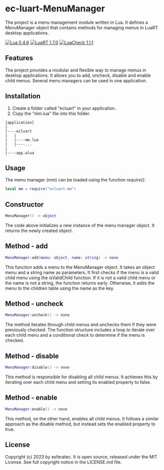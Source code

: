 # ec-luart-MenuManager

The project is a menu management module written in Lua. It defines a MenuManager object that contains methods for managing menus in LuaRT desktop applications.

[![Lua 5.4.6](https://badgen.net/badge/Lua/5.4.6/yellow)](https://github.com/lua/lua)
[![LuaRT 1.7.0](https://badgen.net/badge/LuaRT/1.7.0/blue)](https://github.com/samyeyo/LuaRT)
[![LuaCheck 1.1.1](https://badgen.net/badge/LuaCheck/1.1.1/green)](https://github.com/lunarmodules/luacheck)

## Features

The project provides a modular and flexible way to manage menus in desktop applications. It allows you to add, uncheck, disable and enable child menus. Several menu managers can be used in one application.

## Installation

1. Create a folder called "ecluart" in your application.
2. Copy the "mm.lua" file into this folder.

```text
[application]
|
|----ecluart
|   |
|   |----mm.lua
|   |----...
|
|----app.wlua
```

## Usage

The menu manager (mm) can be loaded using the function *require()*:

```lua
local mm = require("ecluart.mm") 
```

## Constructor

```Lua
MenuManager() -> object
```

The code above initializes a new instance of the menu manager object. It returns the newly created object.

## Method - add

```Lua
MenuManager:add(menu: object, name: string) -> none
```

This function adds a menu to the MenuManager object. It takes an object menu and a string name as parameters. It first checks if the menu is a valid child menu using the isValidChild function. If it is not a valid child menu or the name is not a string, the function returns early. Otherwise, it adds the menu to the children table using the name as the key.

## Method - uncheck

```Lua
MenuManager:uncheck() -> none
```

The method iterates through child menus and unchecks them if they were previously checked. The function structure includes a loop to iterate over each child menu and a conditional check to determine if the menu is checked.

## Method - disable

```Lua
MenuManager:disable() -> none
```

This method is responsible for disabling all child menus. It achieves this by iterating over each child menu and setting its enabled property to false.

## Method - enable

```Lua
MenuManager:enable() -> none
```

This method, on the other hand, enables all child menus. It follows a similar approach as the disable method, but instead sets the enabled property to true.

## License

Copyright (c) 2023 by esferatec.
It is open source, released under the MIT License.
See full copyright notice in the LICENSE.md file.
